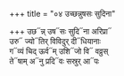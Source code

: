 +++
title = "०४ उच्छन्नुषसः सुदिना"

+++
उछ᳓न्न् उष᳓सः सुदि᳓ना अरिप्रा᳓  
उरु᳓ ज्यो᳓तिर् विविदुर् दी᳓धियानाः  
ग᳓व्यं चिद् ऊर्व᳓म् उशि᳓जो वि᳓ वव्रुस्  
ते᳓षाम् अ᳓नु प्रदि᳓वः सस्रुर् आ᳓पः
